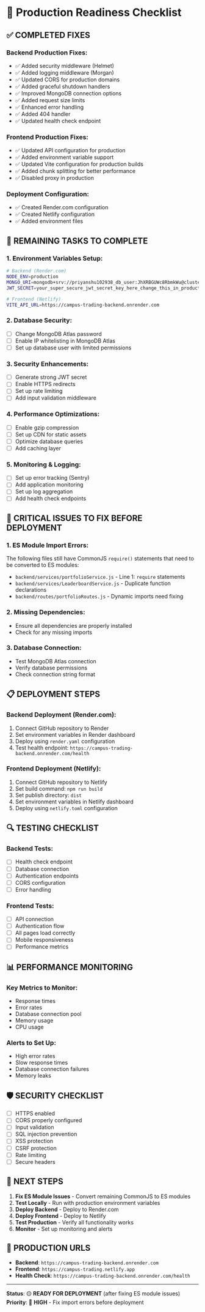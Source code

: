 # 🚀 Production Readiness Checklist

## ✅ **COMPLETED FIXES**

### **Backend Production Fixes:**

- ✅ Added security middleware (Helmet)
- ✅ Added logging middleware (Morgan)
- ✅ Updated CORS for production domains
- ✅ Added graceful shutdown handlers
- ✅ Improved MongoDB connection options
- ✅ Added request size limits
- ✅ Enhanced error handling
- ✅ Added 404 handler
- ✅ Updated health check endpoint

### **Frontend Production Fixes:**

- ✅ Updated API configuration for production
- ✅ Added environment variable support
- ✅ Updated Vite configuration for production builds
- ✅ Added chunk splitting for better performance
- ✅ Disabled proxy in production

### **Deployment Configuration:**

- ✅ Created Render.com configuration
- ✅ Created Netlify configuration
- ✅ Added environment files

## 🔧 **REMAINING TASKS TO COMPLETE**

### **1. Environment Variables Setup:**

```bash
# Backend (Render.com)
NODE_ENV=production
MONGO_URI=mongodb+srv://priyanshu102938_db_user:JhXRBGUWc8RbmkWu@cluster0.nobx0qb.mongodb.net/paper_trading?retryWrites=true&w=majority&appName=Cluster0
JWT_SECRET=your_super_secure_jwt_secret_key_here_change_this_in_production

# Frontend (Netlify)
VITE_API_URL=https://campus-trading-backend.onrender.com
```

### **2. Database Security:**

- [ ] Change MongoDB Atlas password
- [ ] Enable IP whitelisting in MongoDB Atlas
- [ ] Set up database user with limited permissions

### **3. Security Enhancements:**

- [ ] Generate strong JWT secret
- [ ] Enable HTTPS redirects
- [ ] Set up rate limiting
- [ ] Add input validation middleware

### **4. Performance Optimizations:**

- [ ] Enable gzip compression
- [ ] Set up CDN for static assets
- [ ] Optimize database queries
- [ ] Add caching layer

### **5. Monitoring & Logging:**

- [ ] Set up error tracking (Sentry)
- [ ] Add application monitoring
- [ ] Set up log aggregation
- [ ] Add health check endpoints

## 🚨 **CRITICAL ISSUES TO FIX BEFORE DEPLOYMENT**

### **1. ES Module Import Errors:**

The following files still have CommonJS `require()` statements that need to be converted to ES modules:

- `backend/services/portfolioService.js` - Line 1: `require` statements
- `backend/services/LeaderboardService.js` - Duplicate function declarations
- `backend/routes/portfolioRoutes.js` - Dynamic imports need fixing

### **2. Missing Dependencies:**

- Ensure all dependencies are properly installed
- Check for any missing imports

### **3. Database Connection:**

- Test MongoDB Atlas connection
- Verify database permissions
- Check connection string format

## 📋 **DEPLOYMENT STEPS**

### **Backend Deployment (Render.com):**

1. Connect GitHub repository to Render
2. Set environment variables in Render dashboard
3. Deploy using `render.yaml` configuration
4. Test health endpoint: `https://campus-trading-backend.onrender.com/health`

### **Frontend Deployment (Netlify):**

1. Connect GitHub repository to Netlify
2. Set build command: `npm run build`
3. Set publish directory: `dist`
4. Set environment variables in Netlify dashboard
5. Deploy using `netlify.toml` configuration

## 🔍 **TESTING CHECKLIST**

### **Backend Tests:**

- [ ] Health check endpoint
- [ ] Database connection
- [ ] Authentication endpoints
- [ ] CORS configuration
- [ ] Error handling

### **Frontend Tests:**

- [ ] API connection
- [ ] Authentication flow
- [ ] All pages load correctly
- [ ] Mobile responsiveness
- [ ] Performance metrics

## 📊 **PERFORMANCE MONITORING**

### **Key Metrics to Monitor:**

- Response times
- Error rates
- Database connection pool
- Memory usage
- CPU usage

### **Alerts to Set Up:**

- High error rates
- Slow response times
- Database connection failures
- Memory leaks

## 🛡️ **SECURITY CHECKLIST**

- [ ] HTTPS enabled
- [ ] CORS properly configured
- [ ] Input validation
- [ ] SQL injection prevention
- [ ] XSS protection
- [ ] CSRF protection
- [ ] Rate limiting
- [ ] Secure headers

## 📝 **NEXT STEPS**

1. **Fix ES Module Issues** - Convert remaining CommonJS to ES modules
2. **Test Locally** - Run with production environment variables
3. **Deploy Backend** - Deploy to Render.com
4. **Deploy Frontend** - Deploy to Netlify
5. **Test Production** - Verify all functionality works
6. **Monitor** - Set up monitoring and alerts

## 🚀 **PRODUCTION URLS**

- **Backend**: `https://campus-trading-backend.onrender.com`
- **Frontend**: `https://campus-trading.netlify.app`
- **Health Check**: `https://campus-trading-backend.onrender.com/health`

---

**Status**: 🟡 **READY FOR DEPLOYMENT** (after fixing ES module issues)
**Priority**: 🔴 **HIGH** - Fix import errors before deployment
